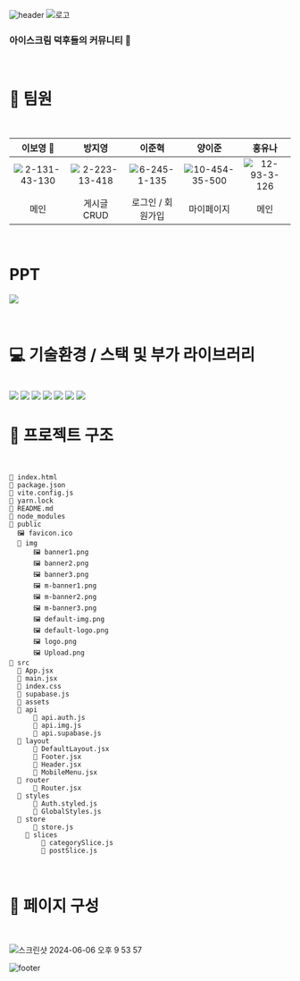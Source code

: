 ![header](https://capsule-render.vercel.app/api?type=wave&color=D5E0FC)
![로고](https://github.com/osoon9295/cream/assets/119604616/d9fff011-c455-41ff-a0eb-1b68ea0eb1c4)

### 아이스크림 덕후들의 커뮤니티 🍦
<br/>

# 👥 팀원
<br>

이보영 👑|방지영|이준혁|양이준|홍유나|
|:---:|:---:|:---:|:---:|:---:|
|![2-131-43-130](https://github.com/osoon9295/cream/assets/119604616/23713ba6-c60d-41c3-892e-dbfd16e8d145)|![2-223-13-418](https://github.com/osoon9295/cream/assets/119604616/bde80794-97ff-4ee7-a2c7-6921901a01f3)|![6-245-1-135](https://github.com/osoon9295/cream/assets/119604616/5d78af98-841e-4ea6-aa08-979de8b43d2b)|![10-454-35-500](https://github.com/osoon9295/cream/assets/119604616/8748463c-9a13-4708-89d2-a66210a26016)|![12-93-3-126](https://github.com/osoon9295/cream/assets/119604616/cc394ee5-862e-440e-97d7-9d4cca9ca0dc)|
|메인|게시글 CRUD|로그인 / 회원가입|마이페이지|메인|

<br>

# PPT

<a href="https://file.notion.so/f/f/83c75a39-3aba-4ba4-a792-7aefe4b07895/321d8fa5-4496-4840-92b4-dfb383e03527/A09_%E1%84%80%E1%85%AE%E1%84%80%E1%85%AE%E1%84%8F%E1%85%A9%E1%86%AB_PPT.pdf?id=0bfc8742-e894-46de-9b87-9e1e4121cf29&table=block&spaceId=83c75a39-3aba-4ba4-a792-7aefe4b07895&expirationTimestamp=1717819200000&signature=5S0Ke37rX6tIdcOigfDYddI7KkxdEtLvQI0Vc0vV82c&downloadName=A09_%E1%84%80%E1%85%AE%E1%84%80%E1%85%AE%E1%84%8F%E1%85%A9%E1%86%AB_PPT.pdf"><img src="https://ifh.cc/g/20sgm3.jpg" ></a>

<br>


# 💻 기술환경 / 스택 및 부가 라이브러리
<br>
<img src="https://img.shields.io/badge/VITE-646CFF?style=for-the-badge&logo=vite&logoColor=white">
<img src="https://img.shields.io/badge/React-61DAFB?style=for-the-badge&logo=react&logoColor=white">
<img src="https://img.shields.io/badge/REACT_ROUTER-CA4245?style=for-the-badge&logo=reactrouter&logoColor=white">
<img src="https://img.shields.io/badge/STYLED-COMPONENTS-DB7093?style=for-the-badge&logo=styledcomponents&logoColor=white">
<img src="https://img.shields.io/badge/REDUX-764ABC?style=for-the-badge&logo=redux&logoColor=white">
<img src="https://img.shields.io/badge/SUPABASE-3FCF8E?style=for-the-badge&logo=supabase&logoColor=white">
<img src="https://img.shields.io/badge/VERCEL-000000?style=for-the-badge&logo=vercel&logoColor=white">


<br>

 
# 🔗 프로젝트 구조
<br>

```
📄 index.html
📄 package.json
📄 vite.config.js
📄 yarn.lock
📄 README.md
📁 node_modules
📁 public
  🖼 favicon.ico
  📁 img
      🖼 banner1.png
      🖼 banner2.png
      🖼 banner3.png
      🖼 m-banner1.png
      🖼 m-banner2.png
      🖼 m-banner3.png
      🖼 default-img.png
      🖼 default-logo.png
      🖼 logo.png
      🖼 Upload.png
📁 src
  📄 App.jsx
  📄 main.jsx
  📄 index.css
  📄 supabase.js
  📁 assets
  📁 api
      📄 api.auth.js
      📄 api.img.js
      📄 api.supabase.js
  📁 layout
      📄 DefaultLayout.jsx
      📄 Footer.jsx
      📄 Header.jsx
      📄 MobileMenu.jsx
  📁 router
      📄 Router.jsx
  📁 styles
      📄 Auth.styled.js
      📄 GlobalStyles.js
  📁 store
      📄 store.js
    📁 slices
        📄 categorySlice.js
        📄 postSlice.js
```
<br>

# 📂 페이지 구성
<br>

![스크린샷 2024-06-06 오후 9 53 57](https://github.com/osoon9295/cream/assets/119604616/ffe69cd9-91df-4279-8aec-332c05235713)




![footer](https://capsule-render.vercel.app/api?section=footer&type=wave&color=D5E0FC)


